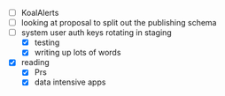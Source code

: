 * [ ] KoalAlerts
* [ ] looking at proposal to split out the publishing schema
* [ ] system user auth keys rotating in staging
  * [x] testing
  * [x] writing up lots of words
* [x] reading
  * [x] Prs
  * [x] data intensive apps
